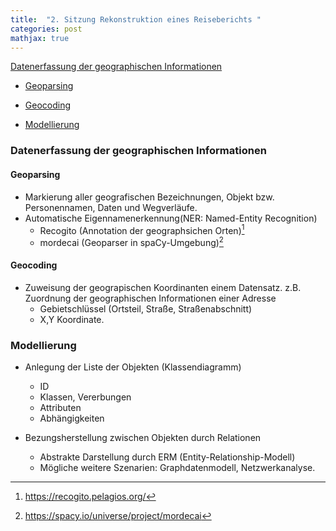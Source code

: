 ```yaml
---
title:  "2. Sitzung Rekonstruktion eines Reiseberichts "
categories: post
mathjax: true
---
```


[Datenerfassung der geographischen Informationen](#1-datenerfassung-der-geographischen-informationen)
   
   - [Geoparsing](#geoparsing)
   
   - [Geocoding](#geocoding)
    
   - [Modellierung](#modellierung)


### Datenerfassung der geographischen Informationen 

#### Geoparsing
* Markierung aller geografischen Bezeichnungen, Objekt bzw. Personennamen, Daten und Wegverläufe. 
* Automatische Eigennamenerkennung(NER: Named-Entity Recognition)
  - Recogito (Annotation der geographsichen Orten)[^1]
  - mordecai (Geoparser in spaCy-Umgebung)[^2]
  
#### Geocoding
* Zuweisung der geograpischen Koordinanten einem Datensatz. 
  z.B. Zuordnung der geographischen Informationen einer Adresse
    - Gebietschlüssel (Ortsteil, Straße, Straßenabschnitt)
    - X,Y Koordinate. 

### Modellierung 
* Anlegung der Liste der Objekten (Klassendiagramm)
  - ID
  - Klassen, Vererbungen 
  - Attributen 
  - Abhängigkeiten 
  
* Bezungsherstellung zwischen Objekten durch Relationen 
  - Abstrakte Darstellung durch ERM (Entity-Relationship-Modell)
  - Mögliche weitere Szenarien: Graphdatenmodell, Netzwerkanalyse.



[^1]: https://recogito.pelagios.org/

[^2]: https://spacy.io/universe/project/mordecai
